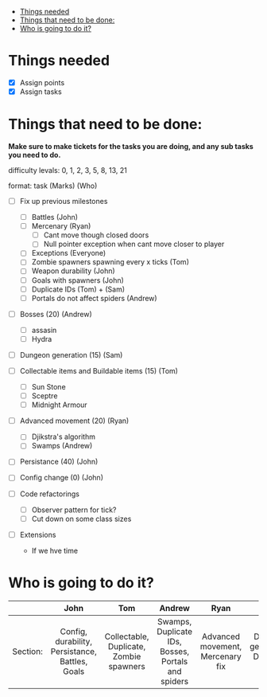 - [Things needed](#things-needed)
- [Things that need to be done:](#things-that-need-to-be-done)
- [Who is going to do it?](#who-is-going-to-do-it)

# Things needed
- [x] Assign points
- [x] Assign tasks

# Things that need to be done:

**Make sure to make tickets for the tasks you are doing, and any sub tasks you need to do.**

difficulty levals:
0, 1, 2, 3, 5, 8, 13, 21

format:
task (Marks) (Who)

- [ ] Fix up previous milestones
  - [ ] Battles (John)
  - [ ] Mercenary (Ryan)
    - [ ] Cant move though closed doors
    - [ ] Null pointer exception when cant move closer to player
  - [ ] Exceptions (Everyone)
  - [ ] Zombie spawners spawning every x ticks (Tom)
  - [ ] Weapon durability (John)
  - [ ] Goals with spawners (John)
  - [ ] Duplicate IDs (Tom) + (Sam)
  - [ ] Portals do not affect spiders (Andrew)

- [ ] Bosses (20) (Andrew)
   - [ ] assasin
   - [ ] Hydra

- [ ] Dungeon generation (15) (Sam)

- [ ] Collectable items and Buildable items (15) (Tom)
    - [ ] Sun Stone
    - [ ] Sceptre
    - [ ] Midnight Armour

- [ ] Advanced movement (20) (Ryan)
    - [ ] Djikstra's algorithm
    - [ ] Swamps            (Andrew)

- [ ] Persistance (40) (John)

- [ ] Config change (0) (John) 

- [ ] Code refactorings 
    - [ ] Observer pattern for tick?
    - [ ] Cut down on some class sizes

- [ ] Extensions 
    - If we hve time

# Who is going to do it?

|          |                      John                       |                   Tom                   |                       Andrew                       |               Ryan               |                Sam                |
| :------- | :---------------------------------------------: | :-------------------------------------: | :------------------------------------------------: | :------------------------------: | :-------------------------------: |
| Section: | Config, durability, Persistance, Battles, Goals | Collectable, Duplicate, Zombie spawners | Swamps, Duplicate IDs, Bosses, Portals and spiders | Advanced movement, Mercenary fix | Dungeon generation, Duplicate IDs |